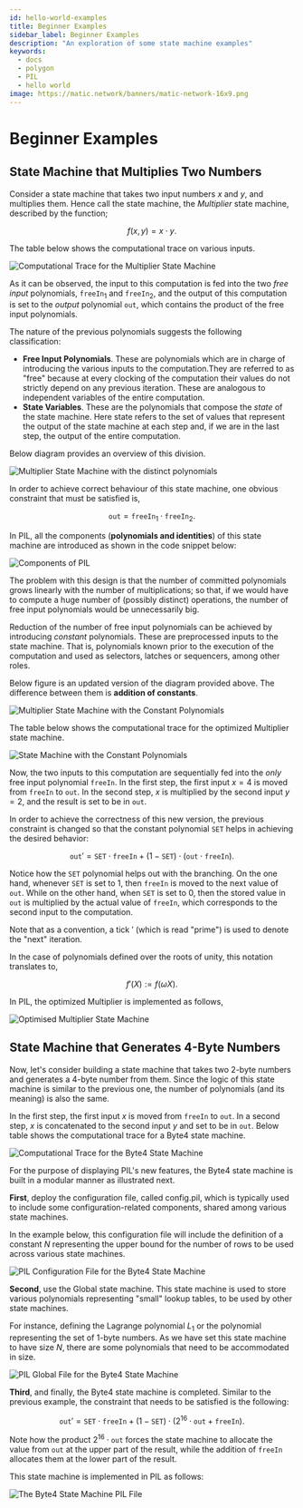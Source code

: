 ```yaml
---
id: hello-world-examples
title: Beginner Examples
sidebar_label: Beginner Examples
description: "An exploration of some state machine examples"
keywords:
  - docs
  - polygon
  - PIL
  - hello world
image: https://matic.network/banners/matic-network-16x9.png
---
```


# Beginner Examples

## State Machine that Multiplies Two Numbers

Consider a state machine that takes two input numbers $x$ and $y$, and multiplies them. Hence call the state machine, the _Multiplier_ state machine, described by the function;

$$
f(x,y) = x \cdot y.
$$

The table below shows the computational trace on various inputs.

![Computational Trace for the Multiplier State Machine](figures/fig5-tbl-mltpl-sm.png)

As it can be observed, the input to this computation is fed into the two _free input_ polynomials, $\texttt{freeIn}_1$ and $\texttt{freeIn}_2$, and the output of this computation is set to the _output_ polynomial $\texttt{out}$, which contains the product of the free input polynomials.

The nature of the previous polynomials suggests the following classification:

- $\textbf{Free Input Polynomials}$. These are polynomials which are in charge of introducing the various inputs to the computation.They are referred to as "free" because at every clocking of the computation their values do not strictly depend on any previous iteration. These are analogous to independent variables of the entire computation.
- $\textbf{State Variables}$. These are the polynomials that compose the _state_ of the state machine. Here state refers to the set of values that represent the output of the state machine at each step and, if we are in the last step, the output of the entire computation.

Below diagram provides an overview of this division.

![Multiplier State Machine with the distinct polynomials](figures/fig6-dstnct-pols-mltpl-sm.png)

In order to achieve correct behaviour of this state machine, one obvious constraint that must be satisfied is,

$$
\texttt{out} = \texttt{freeIn}_1 \cdot \texttt{freeIn}_2.
$$

In PIL, all the components (**polynomials and identities**) of this state machine are introduced as shown in the code snippet below:

![Components of PIL](figures/fig7-cd-exrpt-1.png)

The problem with this design is that the number of committed polynomials grows linearly with the number of multiplications; so that, if we would have to compute a huge number of (possibly distinct) operations, the number of free input polynomials would be unnecessarily big.

Reduction of the number of free input polynomials can be achieved by introducing _constant_ polynomials. These are preprocessed inputs to the state machine. That is, polynomials known prior to the execution of the computation and used as selectors, latches or sequencers, among other roles.

Below figure is an updated version of the diagram provided above. The difference between them is **addition of constants**.

![Multiplier State Machine with the Constant Polynomials](figures/fig8-cnstnt-pols-mltpl-sm.png)

The table below shows the computational trace for the optimized Multiplier state machine.

![State Machine with the Constant Polynomials](figures/fig8-tbl-stp-mltpl-sm.png)

Now, the two inputs to this computation are sequentially fed into the _only_ free input polynomial $\texttt{freeIn}$. In the first step, the first input $x=4$ is moved from $\texttt{freeIn}$ to $\texttt{out}$. In the second step, $x$ is multiplied by the second input $y=2$, and the result is set to be in $\texttt{out}$.

In order to achieve the correctness of this new version, the previous constraint is changed so that the constant polynomial $\texttt{SET}$ helps in achieving the desired behavior:

$$
\texttt{out}' = \texttt{SET} \cdot \texttt{freeIn} + (1 - \texttt{SET}) \cdot (\texttt{out} \cdot \texttt{freeIn}).
$$

Notice how the $\texttt{SET}$ polynomial helps out with the branching. On the one hand, whenever $\texttt{SET}$ is set to $1$, then $\texttt{freeIn}$ is moved to the next value of $\texttt{out}$. While on the other hand, when $\texttt{SET}$ is set to $0$, then the stored value in $\texttt{out}$ is multiplied by the actual value of $\texttt{freeIn}$, which corresponds to the second input to the computation.

Note that as a convention, a tick $'$ (which is read "prime") is used to denote the "next" iteration.

In the case of polynomials defined over the roots of unity, this notation translates to,

$$
f'(X) := f(\omega X).
$$

In PIL, the optimized Multiplier is implemented as follows,

![Optimised Multiplier State Machine](figures/fig8cd-optmsd-mltpl-sm.png)

## State Machine that Generates 4-Byte Numbers

Now, let's consider building a state machine that takes two $2$-byte numbers and generates a $4$-byte number from them. Since the logic of this state machine is similar to the previous one, the number of polynomials (and its meaning) is also the same.

In the first step, the first input $x$ is moved from $\texttt{freeIn}$ to $\texttt{out}$. In a second step, $x$ is concatenated to the second input $y$ and set to be in $\texttt{out}$. Below table shows the computational trace for a Byte4 state machine.

![Computational Trace for the Byte4 State Machine](figures/fig9-cmpt-trc-byte-sm.png)

For the purpose of displaying PIL's new features, the Byte4 state machine is built in a modular manner as illustrated next.

**First**, deploy the configuration file, called config.pil, which is typically used to include some configuration-related components, shared among various state machines.

In the example below, this configuration file will include the definition of a constant $N$ representing the upper bound for the number of rows to be used across various state machines.

![PIL Configuration File for the Byte4 State Machine](figures/fig10cd-pil-config-byte-sm.png)

**Second**, use the Global state machine. This state machine is used to store various polynomials representing "small" lookup tables, to be used by other state machines.

For instance, defining the Lagrange polynomial $L_1$ or the polynomial representing the set of $1$-byte numbers. As we have set this state machine to have size $N$, there are some polynomials that need to be accommodated in size.

![PIL Global File for the Byte4 State Machine](figures/fig11-pil-glbl-byte-sm.png)

**Third**, and finally, the Byte4 state machine is completed. Similar to the previous example, the constraint that needs to be satisfied is the following:

$$
\texttt{out}' = \texttt{SET} \cdot \texttt{freeIn} + (1 - \texttt{SET}) \cdot (2^{16} \cdot \texttt{out} + \texttt{freeIn}).
$$

Note how the product $2^{16} \cdot \texttt{out}$ forces the state machine to allocate the value from $\texttt{out}$ at the upper part of the result, while the addition of $\texttt{freeIn}$ allocates them at the lower part of the result.

This state machine is implemented in PIL as follows:

![The Byte4 State Machine PIL File](figures/fig12-pil-code-byte-sm.png)
